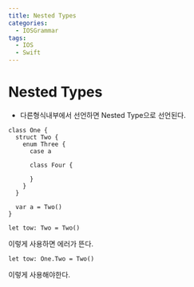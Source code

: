 ```yaml
---
title: Nested Types
categories:
  - IOSGrammar
tags:
  - IOS
  - Swift
---
```


# Nested Types
- 다른형식내부에서 선언하면 Nested Type으로 선언된다.

~~~
class One {
  struct Two {
    enum Three {
      case a

      class Four {

      }
    }
  }

  var a = Two()
}
~~~
  
~~~
let tow: Two = Two()
~~~
이렇게 사용하면 에러가 뜬다.  

~~~
let tow: One.Two = Two()
~~~
이렇게 사용해야한다.
